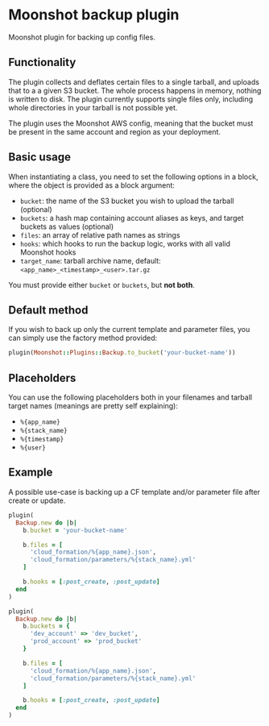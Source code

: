 # Moonshot backup plugin

Moonshot plugin for backing up config files.

## Functionality

The plugin collects and deflates certain files to a single tarball,
and uploads that to a a given S3 bucket. The whole process happens
in memory, nothing is written to disk. The plugin currently supports single files only, 
including whole directories in your tarball is not possible yet.

The plugin uses the Moonshot AWS config, meaning that the bucket must be
present in the same account and region as your deployment.

## Basic usage

When instantiating a class, you need to set the following options
in a block, where the object is provided as a block argument:

- `bucket`: the name of the S3 bucket you wish to upload the tarball (optional)
- `buckets`: a hash map containing account aliases as keys, and target buckets as values (optional)
- `files`: an array of relative path names as strings
- `hooks`: which hooks to run the backup logic, works with all valid Moonshot hooks
- `target_name`: tarball archive name, default: `<app_name>_<timestamp>_<user>.tar.gz`

You must provide either `bucket` or `buckets`, but **not both**.

## Default method

If you wish to back up only the current template and parameter files, you can simply
use the factory method provided:

```ruby
plugin(Moonshot::Plugins::Backup.to_bucket('your-bucket-name'))
```

## Placeholders

You can use the following placeholders both in your filenames
and tarball target names (meanings are pretty self explaining):

- `%{app_name}`
- `%{stack_name}`
- `%{timestamp}`
- `%{user}`

## Example

A possible use-case is backing up a CF template and/or
parameter file after create or update.

```ruby
plugin(
  Backup.new do |b|
    b.bucket = 'your-bucket-name'

    b.files = [
      'cloud_formation/%{app_name}.json',
      'cloud_formation/parameters/%{stack_name}.yml'
    ]

    b.hooks = [:post_create, :post_update]
  end
)
```

```ruby
plugin(
  Backup.new do |b|
    b.buckets = {
      'dev_account' => 'dev_bucket',
      'prod_account' => 'prod_bucket'
    }

    b.files = [
      'cloud_formation/%{app_name}.json',
      'cloud_formation/parameters/%{stack_name}.yml'
    ]

    b.hooks = [:post_create, :post_update]
  end
)
```